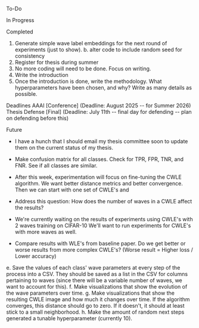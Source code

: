 

To-Do


In Progress


Completed
1. Generate simple wave label embeddings for the next round of experiments (just to show).
b. alter code to include random seed for consistency
2. Register for thesis during summer
3. No more coding will need to be done. Focus on writing.
4. Write the introduction
5. Once the introduction is done, write the methodology. What hyperparameters have been chosen, and why? Write as many details as possible.

Deadlines
AAAI [Conference] (Deadline: August 2025 -- for Summer 2026)
Thesis Defense [Final] (Deadline: July 11th -- final day for defending -- plan on defending before this)



Future

- I have a hunch that I should email my thesis committee soon to update them on the current status of my thesis.

- Make confusion matrix for all classes. Check for TPR, FPR, TNR, and FNR. See if all classes are similar.
- After this week, experimentation will focus on fine-tuning the CWLE algorithm. We want better distance metrics and better convergence. Then we can start with one set of CWLE's and 
- Address this question: How does the number of waves in a CWLE affect the results?
- We're currently waiting on the results of experiments using CWLE's with 2 waves training on CIFAR-10
    We'll want to run experiments for CWLE's with more waves as well.
- Compare results with WLE's from baseline paper. Do we get better or worse results from more complex CWLE's? (Worse result = Higher loss / Lower accuracy)



e. Save the values of each class' wave parameters at every step of the process into a CSV. They should be saved as a list in the CSV for columns pertaining to waves (since there will be a variable number of waves, we want to account for this).
f. Make visualizations that show the evolution of the wave parameters over time.
g. Make visualizations that show the resulting CWLE image and how much it changes over time. If the algorithm converges, this distance should go to zero. If it doesn't, it should at least stick to a small neighborhood.
h. Make the amount of random next steps generated a tunable hyperparameter (currently 10).